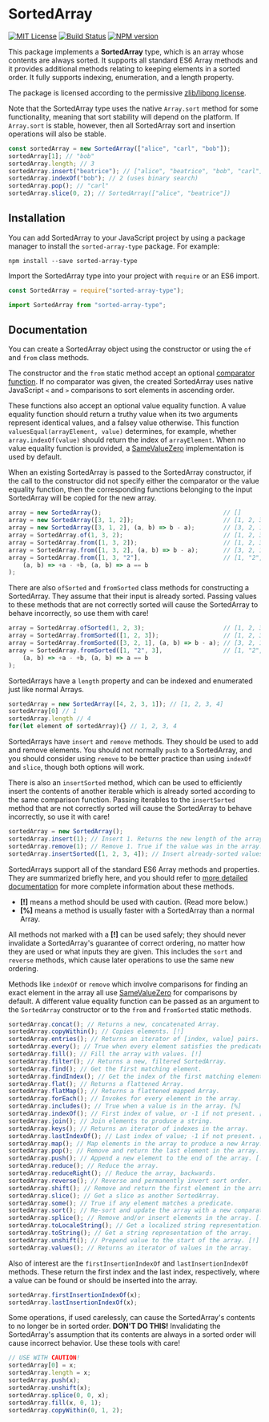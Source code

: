 # SortedArray

[![MIT License][license-image]][license] [![Build Status][travis-image]][travis-url] [![NPM version][npm-version-image]][npm-url]

This package implements a **SortedArray** type, which is an array
whose contents are always sorted.
It supports all standard ES6 Array methods and it provides
additional methods relating to keeping elements in a sorted order.
It fully supports indexing, enumeration, and a length property.

The package is licensed according to the permissive
[zlib/libpng license](LICENSE).

Note that the SortedArray type uses the native `Array.sort`
method for some functionality, meaning that sort stability
will depend on the platform.
If `Array.sort` is stable, however, then all SortedArray sort
and insertion operations will also be stable.

``` js
const sortedArray = new SortedArray(["alice", "carl", "bob"]);
sortedArray[1]; // "bob"
sortedArray.length; // 3
sortedArray.insert("beatrice"); // ["alice", "beatrice", "bob", "carl"]
sortedArray.indexOf("bob"); // 2 (uses binary search)
sortedArray.pop(); // "carl"
sortedArray.slice(0, 2); // SortedArray(["alice", "beatrice"])
```

[license-image]: https://img.shields.io/badge/License-Zlib-lightgrey.svg
[license]: https://github.com/pineapplemachine/sorted-array-type-js/blob/master/LICENSE

[travis-url]: https://travis-ci.org/pineapplemachine/sorted-array-type-js
[travis-image]: https://travis-ci.org/pineapplemachine/sorted-array-type-js.svg?branch=master

[npm-url]: https://www.npmjs.com/package/sorted-array-type
[npm-version-image]: https://badge.fury.io/js/sorted-array-type.svg

## Installation

You can add SortedArray to your JavaScript project by using a
package manager to install the `sorted-array-type` package. For example:

``` text
npm install --save sorted-array-type
```

Import the SortedArray type into your project with `require` or an ES6 import.

``` js
const SortedArray = require("sorted-array-type");
```

``` js
import SortedArray from "sorted-array-type";
```

## Documentation

You can create a SortedArray object using the constructor or
using the `of` and `from` class methods.

The constructor and the `from` static method accept an optional
[comparator function](https://developer.mozilla.org/en-US/docs/Web/JavaScript/Reference/Global_Objects/Array/sort).
If no comparator was given, the created SortedArray uses
native JavaScript `<` and `>` comparisons to sort elements
in ascending order.

These functions also accept an optional value equality function.
A value equality function should return a truthy value when its two
arguments represent identical values, and a falsey value otherwise.
This function `valuesEqual(arrayElement, value)` determines, for example,
whether `array.indexOf(value)` should return the index of `arrayElement`.
When no value equality function is provided, a
[SameValueZero](https://developer.mozilla.org/en-US/docs/Web/JavaScript/Equality_comparisons_and_sameness)
implementation is used by default.

When an existing SortedArray is passed to the SortedArray constructor,
if the call to the constructor did not specify either the comparator
or the value equality function, then the corresponding functions belonging
to the input SortedArray will be copied for the new array.

``` js
array = new SortedArray();                                  // []
array = new SortedArray([3, 1, 2]);                         // [1, 2, 3]
array = new SortedArray([3, 1, 2], (a, b) => b - a);        // [3, 2, 1]
array = SortedArray.of(1, 3, 2);                            // [1, 2, 3]
array = SortedArray.from([1, 3, 2]);                        // [1, 2, 3]
array = SortedArray.from([1, 3, 2], (a, b) => b - a);       // [3, 2, 1]
array = SortedArray.from([1, 3, "2"],                       // [1, "2", 3]
    (a, b) => +a - +b, (a, b) => a == b
);
```

There are also `ofSorted` and `fromSorted` class methods for constructing
a SortedArray. They assume that their input is already sorted.
Passing values to these methods that are not correctly sorted will
cause the SortedArray to behave incorrectly, so use them with care!

``` js
array = SortedArray.ofSorted(1, 2, 3);                      // [1, 2, 3]
array = SortedArray.fromSorted([1, 2, 3]);                  // [1, 2, 3]
array = SortedArray.fromSorted([3, 2, 1], (a, b) => b - a); // [3, 2, 1]
array = SortedArray.fromSorted([1, "2", 3],                 // [1, "2", 3]
    (a, b) => +a - +b, (a, b) => a == b
);
```

SortedArrays have a `length` property and can be indexed and enumerated
just like normal Arrays.

``` js
sortedArray = new SortedArray([4, 2, 3, 1]); // [1, 2, 3, 4]
sortedArray[0] // 1
sortedArray.length // 4
for(let element of sortedArray){} // 1, 2, 3, 4
```

SortedArrays have `insert` and `remove` methods. They should be used
to add and remove elements.
You should not normally `push` to a SortedArray, and you should
consider using `remove` to be better practice than using `indexOf`
and `slice`, though both options will work.

There is also an `insertSorted` method, which can be used to efficiently
insert the contents of another iterable which is already sorted according
to the same comparison function.
Passing iterables to the `insertSorted` method that are not correctly sorted
will cause the SortedArray to behave incorrectly, so use it with care!

``` js
sortedArray = new SortedArray();
sortedArray.insert(1); // Insert 1. Returns the new length of the array.
sortedArray.remove(1); // Remove 1. True if the value was in the array.
sortedArray.insertSorted([1, 2, 3, 4]); // Insert already-sorted values.
```

SortedArrays support all of the standard ES6 Array methods and
properties.
They are summarized briefly here, and you should refer to
[more detailed documentation](https://developer.mozilla.org/en-US/docs/Web/JavaScript/Reference/Global_Objects/Array)
for more complete information about these methods.

- **[!]** means a method should be used with caution. (Read more below.)
- **[%]** means a method is usually faster with a SortedArray than a normal Array.

All methods not marked with a **[!]** can be used safely; they should
never invalidate a SortedArray's guarantee of correct ordering,
no matter how they are used or what inputs they are given.
This includes the `sort` and `reverse` methods, which cause later
operations to use the same new ordering.

Methods like `indexOf` or `remove` which involve comparisons for finding
an exact element in the array all use
[SameValueZero](https://developer.mozilla.org/en-US/docs/Web/JavaScript/Equality_comparisons_and_sameness)
for comparisons by default.
A different value equality function can be passed as an argument to the
`SortedArray` constructor or to the `from` and `fromSorted` static methods.

``` js
sortedArray.concat(); // Returns a new, concatenated Array.
sortedArray.copyWithin(); // Copies elements. [!]
sortedArray.entries(); // Returns an iterator of [index, value] pairs.
sortedArray.every(); // True when every element satisfies the predicate.
sortedArray.fill(); // Fill the array with values. [!]
sortedArray.filter(); // Returns a new, filtered SortedArray.
sortedArray.find(); // Get the first matching element.
sortedArray.findIndex(); // Get the index of the first matching element.
sortedArray.flat(); // Returns a flattened Array.
sortedArray.flatMap(); // Returns a flattened mapped Array.
sortedArray.forEach(); // Invokes for every element in the array.
sortedArray.includes(); // True when a value is in the array. [%]
sortedArray.indexOf(); // First index of value, or -1 if not present. [%]
sortedArray.join(); // Join elements to produce a string.
sortedArray.keys(); // Returns an iterator of indexes in the array.
sortedArray.lastIndexOf(); // Last index of value; -1 if not present. [%]
sortedArray.map(); // Map elements in the array to produce a new Array.
sortedArray.pop(); // Remove and return the last element in the array.
sortedArray.push(); // Append a new element to the end of the array. [!]
sortedArray.reduce(); // Reduce the array.
sortedArray.reduceRight(); // Reduce the array, backwards.
sortedArray.reverse(); // Reverse and permanently invert sort order.
sortedArray.shift(); // Remove and return the first element in the array.
sortedArray.slice(); // Get a slice as another SortedArray.
sortedArray.some(); // True if any element matches a predicate.
sortedArray.sort(); // Re-sort and update the array with a new comparator.
sortedArray.splice(); // Remove and/or insert elements in the array. [!]
sortedArray.toLocaleString(); // Get a localized string representation.
sortedArray.toString(); // Get a string representation of the array.
sortedArray.unshift(); // Prepend value to the start of the array. [!]
sortedArray.values(); // Returns an iterator of values in the array.
```

Also of interest are the `firstInsertionIndexOf` and `lastInsertionIndexOf`
methods. These return the first index and the last index, respectively,
where a value can be found or should be inserted into the array.

``` js
sortedArray.firstInsertionIndexOf(x);
sortedArray.lastInsertionIndexOf(x);
```

Some operations, if used carelessly, can cause the SortedArray's
contents to no longer be in sorted order. **DON'T DO THIS!**
Invalidating the SortedArray's assumption that its contents are
always in a sorted order will cause incorrect behavior.
Use these tools with care!

``` js
// USE WITH CAUTION!
sortedArray[0] = x;
sortedArray.length = x;
sortedArray.push(x);
sortedArray.unshift(x);
sortedArray.splice(0, 0, x);
sortedArray.fill(x, 0, 1);
sortedArray.copyWithin(0, 1, 2);
```


